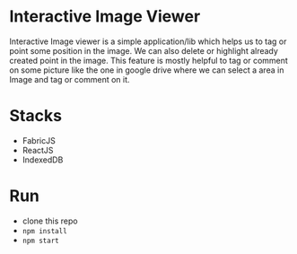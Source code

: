 # Interactive Image Viewer

Interactive Image viewer is a simple application/lib which helps us to tag or point some position in the image.
We can also delete or highlight already created point in the image.
This feature is mostly helpful to tag or comment on some picture like the one in google drive where we can select a area in 
Image and tag or comment on it.

# Stacks
- FabricJS
- ReactJS
- IndexedDB

# Run
 - clone this repo
 - `npm install`
 - `npm start` 
